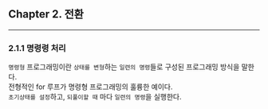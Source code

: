 ## Chapter 2. 전환

--- 
### 2.1.1 명령령 처리
`명령형` 프로그래밍이란 `상태를 변형`하는 `일련의 명령`들로 구성된 프로그래밍 방식을 말한다.<br>
전형적인 for 루프가 명령형 프로그래밍의 훌륭한 예이다.<br>
`초기상태를 설정`하고, `되풀이할 때` 마다 `일련의 명령`을 실행한다.
